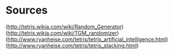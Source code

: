 # Sources
(http://tetris.wikia.com/wiki/Random_Generator)
(http://tetris.wikia.com/wiki/TGM_randomizer)
(http://www.ryanheise.com/tetris/tetris_artificial_intelligence.html)
(http://www.ryanheise.com/tetris/tetris_stacking.html)